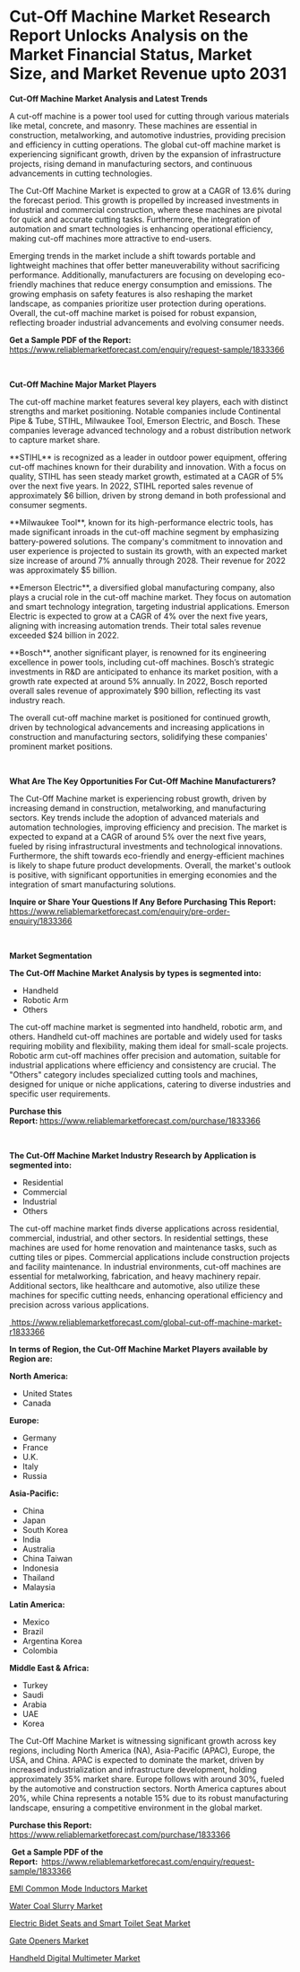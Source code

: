 <p><h1>Cut-Off Machine Market Research Report Unlocks Analysis on the Market Financial Status, Market Size, and Market Revenue upto 2031</h1></p><p><strong>Cut-Off Machine Market Analysis and Latest Trends</strong></p>
<p><p>A cut-off machine is a power tool used for cutting through various materials like metal, concrete, and masonry. These machines are essential in construction, metalworking, and automotive industries, providing precision and efficiency in cutting operations. The global cut-off machine market is experiencing significant growth, driven by the expansion of infrastructure projects, rising demand in manufacturing sectors, and continuous advancements in cutting technologies.</p><p>The Cut-Off Machine Market is expected to grow at a CAGR of 13.6% during the forecast period. This growth is propelled by increased investments in industrial and commercial construction, where these machines are pivotal for quick and accurate cutting tasks. Furthermore, the integration of automation and smart technologies is enhancing operational efficiency, making cut-off machines more attractive to end-users.</p><p>Emerging trends in the market include a shift towards portable and lightweight machines that offer better maneuverability without sacrificing performance. Additionally, manufacturers are focusing on developing eco-friendly machines that reduce energy consumption and emissions. The growing emphasis on safety features is also reshaping the market landscape, as companies prioritize user protection during operations. Overall, the cut-off machine market is poised for robust expansion, reflecting broader industrial advancements and evolving consumer needs.</p></p>
<p><strong>Get a Sample PDF of the Report:&nbsp;</strong> <a href="https://www.reliablemarketforecast.com/enquiry/request-sample/1833366?utm_campaign=1159&utm_medium=2&utm_source=Github&utm_content=ia&utm_term=19102024&utm_id=cut-off-machine">https://www.reliablemarketforecast.com/enquiry/request-sample/1833366</a></p>
<p>&nbsp;</p>
<p><strong>Cut-Off Machine Major Market Players</strong></p>
<p><p>The cut-off machine market features several key players, each with distinct strengths and market positioning. Notable companies include Continental Pipe & Tube, STIHL, Milwaukee Tool, Emerson Electric, and Bosch. These companies leverage advanced technology and a robust distribution network to capture market share.</p><p>**STIHL** is recognized as a leader in outdoor power equipment, offering cut-off machines known for their durability and innovation. With a focus on quality, STIHL has seen steady market growth, estimated at a CAGR of 5% over the next five years. In 2022, STIHL reported sales revenue of approximately $6 billion, driven by strong demand in both professional and consumer segments.</p><p>**Milwaukee Tool**, known for its high-performance electric tools, has made significant inroads in the cut-off machine segment by emphasizing battery-powered solutions. The company's commitment to innovation and user experience is projected to sustain its growth, with an expected market size increase of around 7% annually through 2028. Their revenue for 2022 was approximately $5 billion.</p><p>**Emerson Electric**, a diversified global manufacturing company, also plays a crucial role in the cut-off machine market. They focus on automation and smart technology integration, targeting industrial applications. Emerson Electric is expected to grow at a CAGR of 4% over the next five years, aligning with increasing automation trends. Their total sales revenue exceeded $24 billion in 2022.</p><p>**Bosch**, another significant player, is renowned for its engineering excellence in power tools, including cut-off machines. Bosch’s strategic investments in R&D are anticipated to enhance its market position, with a growth rate expected at around 5% annually. In 2022, Bosch reported overall sales revenue of approximately $90 billion, reflecting its vast industry reach.</p><p>The overall cut-off machine market is positioned for continued growth, driven by technological advancements and increasing applications in construction and manufacturing sectors, solidifying these companies' prominent market positions.</p></p>
<p>&nbsp;</p>
<p><strong>What Are The Key Opportunities For Cut-Off Machine Manufacturers?</strong></p>
<p><p>The Cut-Off Machine market is experiencing robust growth, driven by increasing demand in construction, metalworking, and manufacturing sectors. Key trends include the adoption of advanced materials and automation technologies, improving efficiency and precision. The market is expected to expand at a CAGR of around 5% over the next five years, fueled by rising infrastructural investments and technological innovations. Furthermore, the shift towards eco-friendly and energy-efficient machines is likely to shape future product developments. Overall, the market's outlook is positive, with significant opportunities in emerging economies and the integration of smart manufacturing solutions.</p></p>
<p><strong>Inquire or Share Your Questions If Any Before Purchasing This Report:</strong> <a href="https://www.reliablemarketforecast.com/enquiry/pre-order-enquiry/1833366?utm_campaign=1159&utm_medium=2&utm_source=Github&utm_content=ia&utm_term=19102024&utm_id=cut-off-machine">https://www.reliablemarketforecast.com/enquiry/pre-order-enquiry/1833366</a></p>
<p>&nbsp;</p>
<p><strong>Market Segmentation</strong></p>
<p><strong>The Cut-Off Machine Market Analysis by types is segmented into:</strong></p>
<p><ul><li>Handheld</li><li>Robotic Arm</li><li>Others</li></ul></p>
<p><p>The cut-off machine market is segmented into handheld, robotic arm, and others. Handheld cut-off machines are portable and widely used for tasks requiring mobility and flexibility, making them ideal for small-scale projects. Robotic arm cut-off machines offer precision and automation, suitable for industrial applications where efficiency and consistency are crucial. The "Others" category includes specialized cutting tools and machines, designed for unique or niche applications, catering to diverse industries and specific user requirements.</p></p>
<p><strong>Purchase this Report:&nbsp;</strong><a href="https://www.reliablemarketforecast.com/purchase/1833366?utm_campaign=1159&utm_medium=2&utm_source=Github&utm_content=ia&utm_term=19102024&utm_id=cut-off-machine">https://www.reliablemarketforecast.com/purchase/1833366</a></p>
<p>&nbsp;</p>
<p><strong>The Cut-Off Machine Market Industry Research by Application is segmented into:</strong></p>
<p><ul><li>Residential</li><li>Commercial</li><li>Industrial</li><li>Others</li></ul></p>
<p><p>The cut-off machine market finds diverse applications across residential, commercial, industrial, and other sectors. In residential settings, these machines are used for home renovation and maintenance tasks, such as cutting tiles or pipes. Commercial applications include construction projects and facility maintenance. In industrial environments, cut-off machines are essential for metalworking, fabrication, and heavy machinery repair. Additional sectors, like healthcare and automotive, also utilize these machines for specific cutting needs, enhancing operational efficiency and precision across various applications.</p></p>
<p><a href="https://www.reliablemarketforecast.com/global-cut-off-machine-market-r1833366?utm_campaign=1159&utm_medium=2&utm_source=Github&utm_content=ia&utm_term=19102024&utm_id=cut-off-machine">&nbsp;https://www.reliablemarketforecast.com/global-cut-off-machine-market-r1833366</a></p>
<p><strong>In terms of Region, the Cut-Off Machine Market Players available by Region are:</strong></p>
<p>
    <p> <strong> North America: </strong>
        <ul>
            <li>United States</li>
            <li>Canada</li>
        </ul>
        </p> 
    <p> <strong> Europe: </strong>
        <ul>
            <li>Germany</li>
            <li>France</li>
            <li>U.K.</li>
            <li>Italy</li>
            <li>Russia</li>
        </ul>
        </p> 
    <p> <strong> Asia-Pacific: </strong>
        <ul>
            <li>China</li>
            <li>Japan</li>
            <li>South Korea</li>
            <li>India</li>
            <li>Australia</li>
            <li>China Taiwan</li>
            <li>Indonesia</li>
            <li>Thailand</li>
            <li>Malaysia</li>
        </ul>
        </p> 
    <p> <strong> Latin America: </strong>
        <ul>
            <li>Mexico</li>
            <li>Brazil</li>
            <li>Argentina Korea</li>
            <li>Colombia</li>
        </ul>
        </p> 
    <p> <strong> Middle East & Africa: </strong>
        <ul>
            <li>Turkey</li>
            <li>Saudi</li>
            <li>Arabia</li>
            <li>UAE</li>
            <li>Korea</li>
        </ul>
    </p>
    </p>
<p><p>The Cut-Off Machine Market is witnessing significant growth across key regions, including North America (NA), Asia-Pacific (APAC), Europe, the USA, and China. APAC is expected to dominate the market, driven by increased industrialization and infrastructure development, holding approximately 35% market share. Europe follows with around 30%, fueled by the automotive and construction sectors. North America captures about 20%, while China represents a notable 15% due to its robust manufacturing landscape, ensuring a competitive environment in the global market.</p></p>
<p><strong>Purchase this Report: </strong><a href="https://www.reliablemarketforecast.com/purchase/1833366?utm_campaign=1159&utm_medium=2&utm_source=Github&utm_content=ia&utm_term=19102024&utm_id=cut-off-machine">https://www.reliablemarketforecast.com/purchase/1833366</a></p>
<p>&nbsp;<strong>Get a Sample PDF of the Report:&nbsp;&nbsp;</strong><a href="https://www.reliablemarketforecast.com/enquiry/request-sample/1833366?utm_campaign=1159&utm_medium=2&utm_source=Github&utm_content=ia&utm_term=19102024&utm_id=cut-off-machine">https://www.reliablemarketforecast.com/enquiry/request-sample/1833366</a></p>
<p><strong></strong></p>
<p><p><a href="https://github.com/mickahmaland/Market-Research-Report-List-1/blob/main/emi-common-mode-inductors-market.md?utm_campaign=1159&utm_medium=2&utm_source=Github&utm_content=ia&utm_term=19102024&utm_id=cut-off-machine">EMI Common Mode Inductors Market</a></p><p><a href="https://www.linkedin.com/pulse/surfing-water-coal-slurry-wave-riding-market-currents-2031-3dmpc?utm_campaign=1159&utm_medium=2&utm_source=Github&utm_content=ia&utm_term=19102024&utm_id=cut-off-machine">Water Coal Slurry Market</a></p><p><a href="https://github.com/graciah1naze/Market-Research-Report-List-1/blob/main/electric-bidet-seats-and-smart-toilet-seat-market.md?utm_campaign=1159&utm_medium=2&utm_source=Github&utm_content=ia&utm_term=19102024&utm_id=cut-off-machine">Electric Bidet Seats and Smart Toilet Seat Market</a></p><p><a href="https://issuu.com/reportprime-2/docs/gate-openers-market-size-2030.pptx_5320666faa025e?utm_campaign=1159&utm_medium=2&utm_source=Github&utm_content=ia&utm_term=19102024&utm_id=cut-off-machine">Gate Openers Market</a></p><p><a href="https://issuu.com/reportprime-2/docs/handheld-digital-multimeter-market-_f95ceb3e4e102d?utm_campaign=1159&utm_medium=2&utm_source=Github&utm_content=ia&utm_term=19102024&utm_id=cut-off-machine">Handheld Digital Multimeter Market</a></p></p>